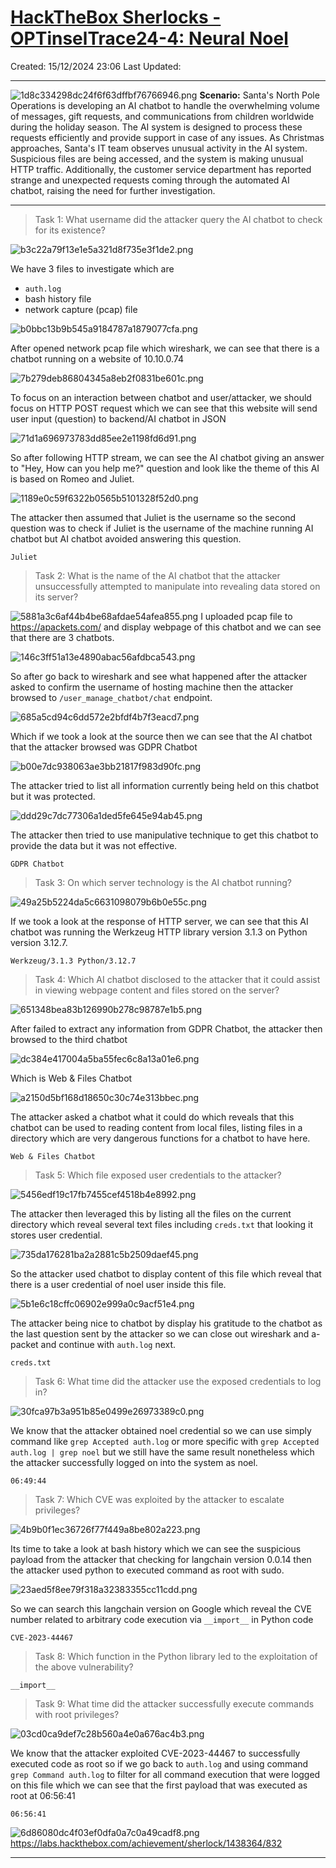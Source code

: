 # [HackTheBox Sherlocks - OPTinselTrace24-4: Neural Noel](https://app.hackthebox.com/sherlocks/OPTinselTrace24-4:%20Neural%20Noel)
Created: 15/12/2024 23:06
Last Updated: 
* * *
![1d8c334298dc24f6f63dffbf76766946.png](../../../_resources/1d8c334298dc24f6f63dffbf76766946.png)
**Scenario:**
Santa's North Pole Operations is developing an AI chatbot to handle the overwhelming volume of messages, gift requests, and communications from children worldwide during the holiday season. The AI system is designed to process these requests efficiently and provide support in case of any issues. As Christmas approaches, Santa's IT team observes unusual activity in the AI system. Suspicious files are being accessed, and the system is making unusual HTTP traffic. Additionally, the customer service department has reported strange and unexpected requests coming through the automated AI chatbot, raising the need for further investigation.

* * *
>Task 1: What username did the attacker query the AI chatbot to check for its existence?

![b3c22a79f13e1e5a321d8f735e3f1de2.png](../../../_resources/b3c22a79f13e1e5a321d8f735e3f1de2.png)

We have 3 files to investigate which are 
- `auth.log`
- bash history file
- network capture (pcap) file

![b0bbc13b9b545a9184787a1879077cfa.png](../../../_resources/b0bbc13b9b545a9184787a1879077cfa.png)

After opened network pcap file which wireshark, we can see that there is a chatbot running on a website of 10.10.0.74 

![7b279deb86804345a8eb2f0831be601c.png](../../../_resources/7b279deb86804345a8eb2f0831be601c.png)

To focus on an interaction between chatbot and user/attacker, we should focus on HTTP POST request which we can see that this website will send user input (question) to backend/AI chatbot in JSON

![71d1a696973783dd85ee2e1198fd6d91.png](../../../_resources/71d1a696973783dd85ee2e1198fd6d91.png)

So after following HTTP stream, we can see the AI chatbot giving an answer to "Hey, How can you help me?" question and look like the theme of this AI is based on Romeo and Juliet. 

![1189e0c59f6322b0565b5101328f52d0.png](../../../_resources/1189e0c59f6322b0565b5101328f52d0.png)

The attacker then assumed that Juliet is the username so the second question was to check if Juliet is the username of the machine running AI chatbot but AI chatbot avoided answering this question.

```
Juliet
```

>Task 2: What is the name of the AI chatbot that the attacker unsuccessfully attempted to manipulate into revealing data stored on its server?

![5881a3c6af44b4be68afdae54afea855.png](../../../_resources/5881a3c6af44b4be68afdae54afea855.png)
I uploaded pcap file to https://apackets.com/ and display webpage of this chatbot and we can see that there are 3 chatbots.

![146c3ff51a13e4890abac56afdbca543.png](../../../_resources/146c3ff51a13e4890abac56afdbca543.png)

So after go back to wireshark and see what happened after the attacker asked to confirm the username of hosting machine then the attacker browsed to `/user_manage_chatbot/chat` endpoint.

![685a5cd94c6dd572e2bfdf4b7f3eacd7.png](../../../_resources/685a5cd94c6dd572e2bfdf4b7f3eacd7.png)

Which if we took a look at the source then we can see that the AI chatbot that the attacker browsed was GDPR Chatbot

![b00e7dc938063ae3bb21817f983d90fc.png](../../../_resources/b00e7dc938063ae3bb21817f983d90fc.png)

The attacker tried to list all information currently being held on this chatbot but it was protected.

![ddd29c7dc77306a1ded5fe645e94ab45.png](../../../_resources/ddd29c7dc77306a1ded5fe645e94ab45.png)

The attacker then tried to use manipulative technique to get this chatbot to provide the data but it was not effective.

```
GDPR Chatbot
```

>Task 3: On which server technology is the AI chatbot running?

![49a25b5224da5c6631098079b6b0e55c.png](../../../_resources/49a25b5224da5c6631098079b6b0e55c.png)

If we took a look at the response of HTTP server, we can see that this AI chatbot was running the Werkzeug HTTP library version 3.1.3 on Python version 3.12.7.

```
Werkzeug/3.1.3 Python/3.12.7
```

>Task 4: Which AI chatbot disclosed to the attacker that it could assist in viewing webpage content and files stored on the server?

![651348bea83b126990b278c98787e1b5.png](../../../_resources/651348bea83b126990b278c98787e1b5.png)

After failed to extract any information from GDPR Chatbot, the attacker then browsed to the third chatbot

![dc384e417004a5ba55fec6c8a13a01e6.png](../../../_resources/dc384e417004a5ba55fec6c8a13a01e6.png)

Which is Web & Files Chatbot

![a2150d5bf168d18650c30c74e313bbec.png](../../../_resources/a2150d5bf168d18650c30c74e313bbec.png)

The attacker asked a chatbot what it could do which reveals that this chatbot can be used to reading content from local files, listing files in a directory which are very dangerous functions for a chatbot to have here.

```
Web & Files Chatbot
```

>Task 5: Which file exposed user credentials to the attacker?

![5456edf19c17fb7455cef4518b4e8992.png](../../../_resources/5456edf19c17fb7455cef4518b4e8992.png)

The attacker then leveraged this by listing all the files on the current directory which reveal several text files including `creds.txt` that looking it stores user credential.

![735da176281ba2a2881c5b2509daef45.png](../../../_resources/735da176281ba2a2881c5b2509daef45.png)

So the attacker used chatbot to display content of this file which reveal that there is a user credential of noel user inside this file.

![5b1e6c18cffc06902e999a0c9acf51e4.png](../../../_resources/5b1e6c18cffc06902e999a0c9acf51e4.png)

The attacker being nice to chatbot by display his gratitude to the chatbot as the last question sent by the attacker so we can close out wireshark and a-packet and continue with `auth.log` next.

```
creds.txt
```

>Task 6: What time did the attacker use the exposed credentials to log in?

![30fca97b3a951b85e0499e26973389c0.png](../../../_resources/30fca97b3a951b85e0499e26973389c0.png)

We know that the attacker obtained noel credential so we can use simply command like `grep Accepted auth.log` or more specific with `grep Accepted auth.log | grep noel` but we still have the same result nonetheless which the attacker successfully logged on into the system as noel.

```
06:49:44
```

>Task 7: Which CVE was exploited by the attacker to escalate privileges?

![4b9b0f1ec36726f77f449a8be802a223.png](../../../_resources/4b9b0f1ec36726f77f449a8be802a223.png)

Its time to take a look at bash history which we can see the suspicious payload from the attacker that checking for langchain version 0.0.14 then the attacker used python to executed command as root with sudo.

![23aed5f8ee79f318a32383355cc11cdd.png](../../../_resources/23aed5f8ee79f318a32383355cc11cdd.png)

So we can search this langchain version on Google which reveal the CVE number related to arbitrary code execution via `__import__` in Python code

```
CVE-2023-44467
```

>Task 8: Which function in the Python library led to the exploitation of the above vulnerability?
```
__import__
```

>Task 9: What time did the attacker successfully execute commands with root privileges?

![03cd0ca9def7c28b560a4e0a676ac4b3.png](../../../_resources/03cd0ca9def7c28b560a4e0a676ac4b3.png)

We know that the attacker exploited CVE-2023-44467 to successfully executed code as root so if we go back to `auth.log` and using command `grep Command auth.log` to filter for all command execution that were logged on this file which we can see that the first payload that was executed as root at 06:56:41

```
06:56:41
```

![6d86080dc4f03ef0dfa0a7c0a49cadf8.png](../../../_resources/6d86080dc4f03ef0dfa0a7c0a49cadf8.png)
https://labs.hackthebox.com/achievement/sherlock/1438364/832
***

